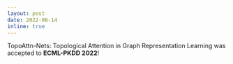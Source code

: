 ```yaml
---
layout: post
date: 2022-06-14
inline: true
---
```


TopoAttn-Nets: Topological Attention in Graph Representation Learning was accepted to **ECML-PKDD 2022**!
